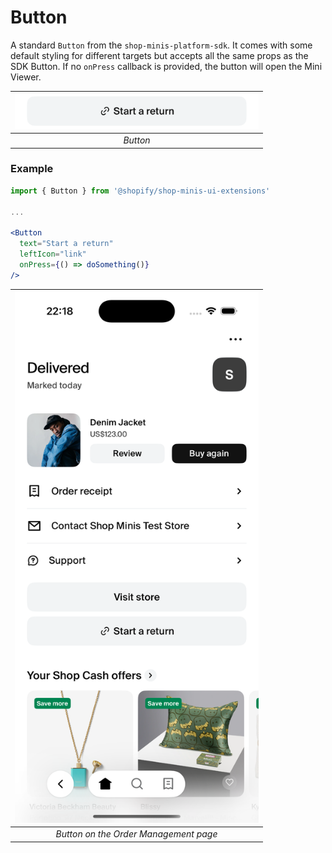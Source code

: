 # Button

A standard `Button` from the `shop-minis-platform-sdk`. It comes with some default styling for different targets but accepts all the same props as the SDK Button. If no `onPress` callback is provided, the button will open the Mini Viewer.

| <img src="../../assets/extensions/button.png" alt="Example of Button" width="390" /> |
|:--------------------------------------------------------------:|
| *Button*                                     |

### Example
```jsx
import { Button } from '@shopify/shop-minis-ui-extensions'

...

<Button
  text="Start a return"
  leftIcon="link"
  onPress={() => doSomething()}
/>
```

| <img src="../../assets/extensions/button-full.png" alt="Example of Button" width="390" /> |
|:------------------------------------------------------------------------:|
| *Button on the Order Management page*                                          |
